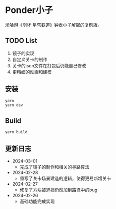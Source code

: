 # Ponder小子

米哈游《崩坏·星穹铁道》钟表小子解密的复刻版。

## TODO List

1. 镜子的实现
2. 自定义关卡的制作
3. 关卡的json文件在打包后仍能自己修改
4. 更精细的动画和建模

## 安装

```bash
yarn
yarn dev
```

## Build

```bash
yarn build
```

## 更新日志

 - 2024-03-01
   - 完成了镜子的制作和相关的寻路算法
 - 2024-02-28
   - 重写了关卡场景建造的逻辑，使得更易新增关卡
 - 2024-02-27
   - 修复了方块被遮挡仍然加到路径中的bug
 - 2024-02-26
   - 基础功能完成实现
